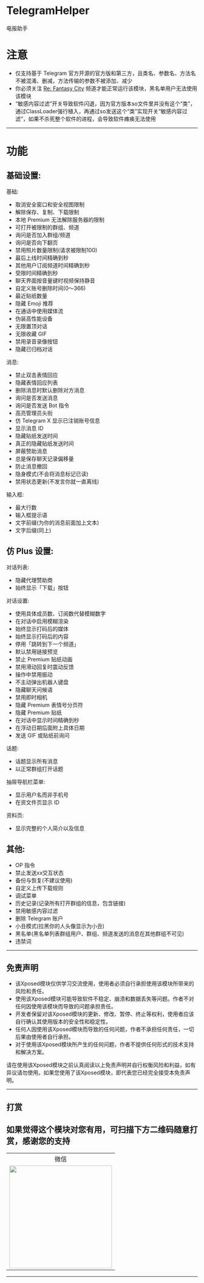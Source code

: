 # TelegramHelper
电报助手

# 注意
- 仅支持基于 Telegram 官方开源的官方版和第三方，且类名、参数名、方法名不被混淆、删减，方法传输的参数不被添加、减少
- 你必须关注 [Re: Fantasy City](https://t.me/ReFantasyCity) 频道才能正常运行该模块，黑名单用户无法使用该模块
- “敏感内容过滤”开关导致软件闪退，因为官方版本so文件里并没有这个“类”，通过ClassLoader强行植入，再通过so发送这个“类”实现开关“敏感内容过滤”，如果不杀死整个软件的进程，会导致软件瘫痪无法使用

---

# 功能
## 基础设置:
基础:

- 取消安全窗口和安全视图限制
- 解除保存、复制、下载限制
- 本地 Premium 无法解除服务器的限制
- 可打开被限制的群组、频道
- 询问是否加入群组/频道
- 询问是否向下翻页
- 禁用照片数量限制(请求被限制100)
- 最后上线时间精确到秒
- 其他用户订阅频道时间精确到秒
- 受限时间精确到秒
- 聊天界面按音量键时视频保持静音
- 自定义账号删除时间(0～366)
- 最近贴纸数量
- 隐藏 Emoji 推荐
- 在通话中使用媒体流
- 伪装高性能设备
- 无限置顶对话
- 无限收藏 GIF
- 禁用录音录像按钮
- 隐藏已归档对话

消息:
- 禁止双击表情回应
- 隐藏表情回应列表
- 删除消息时默认删除对方消息
- 询问是否发送消息
- 询问是否发送 Bot 指令
- 高亮管理员头衔
- 仿 Telegram X 显示已注销账号信息
- 显示消息 ID
- 隐藏贴纸发送时间
- 真正的隐藏贴纸发送时间
- 屏蔽赞助消息
- 总是保存聊天记录偏移量
- 防止消息撤回
- 隐身模式(不会将消息标记已读)
- 禁用状态更新(不发言你就一直离线)

输入框:
- 最大行数
- 输入框提示语
- 文字前缀(为你的消息前面加上文本)
- 文字后缀(同上)

## 仿 Plus 设置:

对话列表:
- 隐藏代理赞助商
- 始终显示「下载」按钮

对话设置:
- 使用具体成员数、订阅数代替模糊数字
- 在对话中启用模糊渲染
- 始终显示打码后的媒体
- 始终显示打码后的内容
- 停用「跳转到下一个频道」
- 默认禁用链接预览
- 禁止 Premium 贴纸动画
- 禁用滑动回复时震动反馈
- 操作中禁用振动
- 不主动弹出机器人键盘
- 隐藏聊天问候语
- 禁用即时相机
- 隐藏 Premium 表情号分页符
- 隐藏 Premium 贴纸
- 在对话中显示时间精确到秒
- 在浮动日期后面附上具体日期
- 发送 GIF 或贴纸前询问

话题:
- 话题显示所有消息
- 以正常群组打开话题

抽屉导航栏菜单:
- 显示用户名而非手机号
- 在资文件页显示 ID

资料页:
- 显示完整的个人简介以及信息

## 其他:
- OP 指令
- 禁止发送xx交互状态
- 备份与恢复(不建议使用)
- 自定义上传下载规则
- 调试菜单
- 历史记录(记录所有打开群组的信息，包含链接)
- 禁用敏感内容过滤
- 删除 Telegram 账户
- 小丑模式(拉黑你的人头像显示为小丑)
- 黑名单(黑名单列表群组用户、群组、频道发送的消息在其他群组不可见)
- 违禁词

---

## 免责声明

* 该Xposed模块仅供学习交流使用，使用者必须自行承担使用该模块所带来的风险和责任。
* 使用该Xposed模块可能导致软件不稳定、崩溃和数据丢失等问题。作者不对任何因使用该模块而导致的问题承担责任。
* 开发者保留对该Xposed模块的更新、修改、暂停、终止等权利，使用者应该自行确认其使用版本的安全性和稳定性。
* 任何人因使用该Xposed模块而导致的任何问题，作者不承担任何责任，一切后果由使用者自行承担。
* 对于使用该Xposed模块所产生的任何问题，作者不提供任何形式的技术支持和解决方案。

请在使用该Xposed模块之前认真阅读以上免责声明并自行权衡风险和利益，如有异议请勿使用。如果您使用了该Xposed模块，即代表您已经完全接受本免责声明。

---

## 打赏

## 如果觉得这个模块对您有用，可扫描下方二维码随意打赏，感谢您的支持

<table>
<tr>
<td align=center>微信</td>
</tr>

<tr>
<td>
<img src="https://ghproxy.com/https://github.com/unexpecteds/TelegramHelper/blob/main/Screenshots/wx.png" width=270 >
</td>
</tr>

</table>

---
